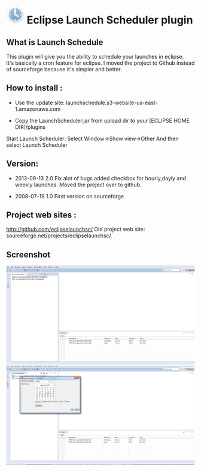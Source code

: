 ![icon](icons/48X48.png "") Eclipse Launch Scheduler plugin
====================
What is Launch Schedule
---------------------
This plugin will give you the ability to schedule your launches in eclipse.  
It's basically a cron feature for eclipse. 
I moved the project to Github instead of sourceforge because it's simpler and better.
 
How to install :
---------------------
+ Use the update site: launchschedule.s3-website-us-east-1.amazonaws.com
 
+ Copy the LaunchScheduler.jar from upload dir to your [ECLIPSE HOME DIR]/plugins

Start Launch Scheduler: Select Window->Show view->Other And then select Launch Scheduler

Version:
---------------------

* 2013-09-13 2.0 Fix alot of bugs added checkbox for hourly,dayly  and weekly launches. Moved the project over to github. 

* 2008-07-19 1.0 First version on sourceforge  

Project web sites :
---------------------
http://github.com/eclipselaunchsc/
Old project web site:
sourceforge.net/projects/eclipselaunchsc/

Screenshot
----------

![icon](1.png "") ![icon](2.png "")

	
